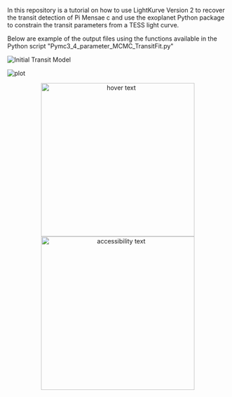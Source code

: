 In this repository is a tutorial on how to use LightKurve Version 2 to recover the transit detection of Pi Mensae c and use the exoplanet Python package to constrain the transit parameters from a TESS light curve.

Below are example of the output files using the functions available in the Python script "Pymc3_4_parameter_MCMC_TransitFit.py"


![Initial Transit Model](https://github.com/daxfeliz/TESS_Project/tree/master/10_FollowUp_Analysis/output_files/TIC_261136679_Sector_1_initial_model.png?raw=true)

![plot](https://github.com/daxfeliz/TESS_Project/tree/master/10_FollowUp_Analysis/output_files/TIC_261136679_Sector_1_initial_model.png)


<p align="center">
  <img src="https://github.com/daxfeliz/TESS_Project/tree/master/10_FollowUp_Analysis/output_files/TIC_261136679_Sector_1_initial_model.png" width="350" title="hover text">
  <img src="https://github.com/daxfeliz/TESS_Project/tree/master/10_FollowUp_Analysis/output_files/TIC_261136679_Sector_1_initial_model.png" width="350" alt="accessibility text">
</p>
